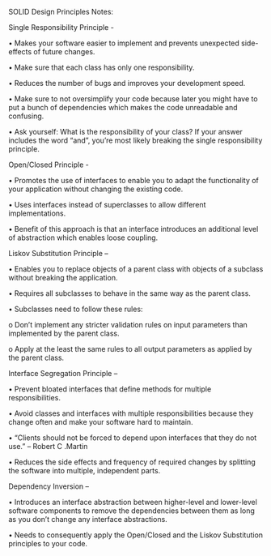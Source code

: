 SOLID Design Principles Notes:

Single Responsibility Principle  -

•	Makes your software easier to implement and prevents unexpected side-effects of future changes.

•	Make sure that each class has only one responsibility.

•	Reduces the number of bugs and improves your development speed.

•	Make sure to not oversimplify your code because later you might have to put a bunch of dependencies which makes the code unreadable and confusing.

•	Ask yourself: What is the responsibility of your class? If your answer includes the word “and”, you’re most likely breaking the single responsibility principle.

Open/Closed Principle -

•	Promotes the use of interfaces to enable you to adapt the functionality of your application without changing the existing code.

•	Uses interfaces instead of superclasses to allow different implementations.

•	Benefit of this approach is that an interface introduces an additional level of abstraction which enables loose coupling.

Liskov Substitution Principle –

•	Enables you to replace objects of a parent class with objects of a subclass without breaking the application.

•	Requires all subclasses to behave in the same way as the parent class.

•	Subclasses need to follow these rules:

  o	Don’t implement any stricter validation rules on input parameters than implemented by the parent class.

  o	Apply at the least the same rules to all output parameters as applied by the parent class.

Interface Segregation Principle –

•	Prevent bloated interfaces that define methods for multiple responsibilities.

•	Avoid classes and interfaces with multiple responsibilities because they change often and make your software hard to maintain.

•	“Clients should not be forced to depend upon interfaces that they do not use.” – Robert C .Martin

•	Reduces the side effects and frequency of required changes by splitting the software into multiple, independent parts.

Dependency Inversion –

•	Introduces an interface abstraction between higher-level and lower-level software components to remove the dependencies between them as long as you don’t change any interface abstractions.

•	Needs to consequently apply the Open/Closed and the Liskov Substitution principles to your code.  

